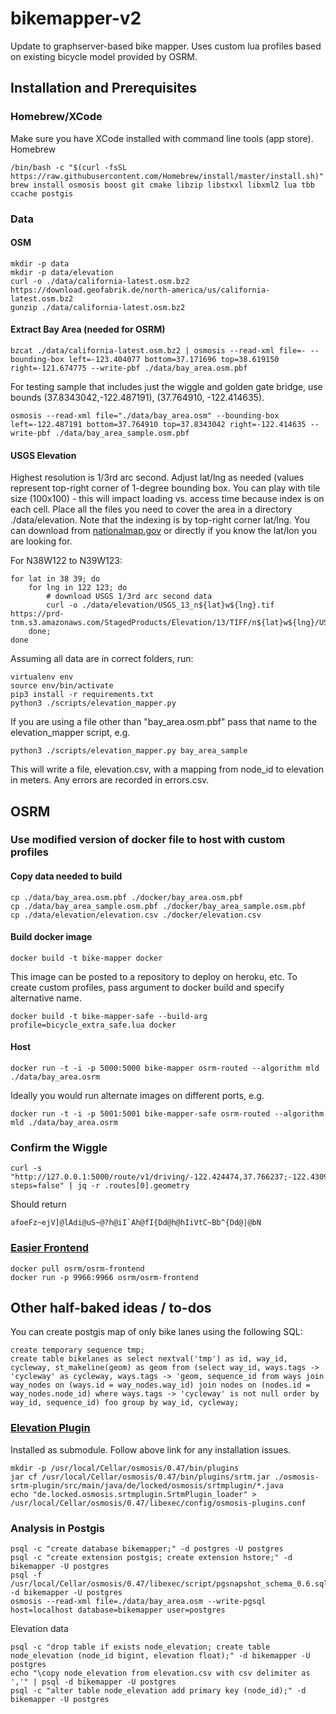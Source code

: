 # bikemapper-v2
Update to graphserver-based bike mapper.  Uses custom lua profiles based on existing bicycle model provided by OSRM.

## Installation and Prerequisites

### Homebrew/XCode
Make sure you have XCode installed with command line tools (app store).
Homebrew
```
/bin/bash -c "$(curl -fsSL https://raw.githubusercontent.com/Homebrew/install/master/install.sh)"
brew install osmosis boost git cmake libzip libstxxl libxml2 lua tbb ccache postgis
```

### Data
#### OSM
```
mkdir -p data
mkdir -p data/elevation
curl -o ./data/california-latest.osm.bz2 https://download.geofabrik.de/north-america/us/california-latest.osm.bz2
gunzip ./data/california-latest.osm.bz2
```

#### Extract Bay Area (needed for OSRM)
```
bzcat ./data/california-latest.osm.bz2 | osmosis --read-xml file=- --bounding-box left=-123.404077 bottom=37.171696 top=38.619150 right=-121.674775 --write-pbf ./data/bay_area.osm.pbf
```
For testing sample that includes just the wiggle and golden gate bridge, use bounds (37.8343042,-122.487191), (37.764910, -122.414635).
```
osmosis --read-xml file="./data/bay_area.osm" --bounding-box left=-122.487191 bottom=37.764910 top=37.8343042 right=-122.414635 --write-pbf ./data/bay_area_sample.osm.pbf
```

#### USGS Elevation
Highest resolution is 1/3rd arc second.  Adjust lat/lng as needed (values represent top-right corner of 1-degree bounding box.
You can play with tile size (100x100) - this will impact loading vs. access time because index is on each cell.
Place all the files you need to cover the area in a directory ./data/elevation.  Note that the indexing is by top-right corner lat/lng.
You can download from [nationalmap.gov](https://viewer.nationalmap.gov/basic/#productSearch) or directly if you know the lat/lon you are looking for.

For N38W122 to N39W123:
```
for lat in 38 39; do
    for lng in 122 123; do
        # download USGS 1/3rd arc second data
        curl -o ./data/elevation/USGS_13_n${lat}w${lng}.tif https://prd-tnm.s3.amazonaws.com/StagedProducts/Elevation/13/TIFF/n${lat}w${lng}/USGS_13_n${lat}w${lng}.tif;
    done;
done
```
Assuming all data are in correct folders, run:

```
virtualenv env
source env/bin/activate
pip3 install -r requirements.txt
python3 ./scripts/elevation_mapper.py
```

If you are using a file other than "bay_area.osm.pbf" pass that name to the elevation_mapper script, e.g.
```
python3 ./scripts/elevation_mapper.py bay_area_sample
```

This will write a file, elevation.csv, with a mapping from node_id to elevation in meters.  Any errors are recorded in errors.csv.

## OSRM
### Use modified version of docker file to host with custom profiles
#### Copy data needed to build
```
cp ./data/bay_area.osm.pbf ./docker/bay_area.osm.pbf
cp ./data/bay_area_sample.osm.pbf ./docker/bay_area_sample.osm.pbf
cp ./data/elevation/elevation.csv ./docker/elevation.csv
```
#### Build docker image
```
docker build -t bike-mapper docker
```
This image can be posted to a repository to deploy on heroku, etc.  To create custom profiles, pass argument to docker build and specify alternative name.
```
docker build -t bike-mapper-safe --build-arg profile=bicycle_extra_safe.lua docker
```
#### Host
```
docker run -t -i -p 5000:5000 bike-mapper osrm-routed --algorithm mld ./data/bay_area.osrm
```
Ideally you would run alternate images on different ports, e.g.
```
docker run -t -i -p 5001:5001 bike-mapper-safe osrm-routed --algorithm mld ./data/bay_area.osrm
```

### Confirm the Wiggle
```
curl -s "http://127.0.0.1:5000/route/v1/driving/-122.424474,37.766237;-122.430911,37.779670?steps=false" | jq -r .routes[0].geometry
```
Should return
```
afoeFz~ejV]@lAdi@uS~@?h@iI`Ah@fI{Dd@h@hIiVtC~Bb^{Dd@|@bN
```

### [Easier Frontend](https://hub.docker.com/r/osrm/osrm-frontend/)
```
docker pull osrm/osrm-frontend
docker run -p 9966:9966 osrm/osrm-frontend
```

## Other half-baked ideas / to-dos

You can create postgis map of only bike lanes using the following SQL:
```
create temporary sequence tmp;
create table bikelanes as select nextval('tmp') as id, way_id, cycleway, st_makeline(geom) as geom from (select way_id, ways.tags -> 'cycleway' as cycleway, ways.tags -> 'geom, sequence_id from ways join way_nodes on (ways.id = way_nodes.way_id) join nodes on (nodes.id = way_nodes.node_id) where ways.tags -> 'cycleway' is not null order by way_id, sequence_id) foo group by way_id, cycleway;
```

### [Elevation Plugin](https://github.com/locked-fg/osmosis-srtm-plugin)
Installed as submodule.  Follow above link for any installation issues.
```
mkdir -p /usr/local/Cellar/osmosis/0.47/bin/plugins
jar cf /usr/local/Cellar/osmosis/0.47/bin/plugins/srtm.jar ./osmosis-srtm-plugin/src/main/java/de/locked/osmosis/srtmplugin/*.java
echo "de.locked.osmosis.srtmplugin.SrtmPlugin_loader" > /usr/local/Cellar/osmosis/0.47/libexec/config/osmosis-plugins.conf

```

### Analysis in Postgis
```
psql -c "create database bikemapper;" -d postgres -U postgres
psql -c "create extension postgis; create extension hstore;" -d bikemapper -U postgres
psql -f /usr/local/Cellar/osmosis/0.47/libexec/script/pgsnapshot_schema_0.6.sql -d bikemapper -U postgres
osmosis --read-xml file=./data/bay_area.osm --write-pgsql host=localhost database=bikemapper user=postgres
```

Elevation data
```
psql -c "drop table if exists node_elevation; create table node_elevation (node_id bigint, elevation float);" -d bikemapper -U postgres
echo "\copy node_elevation from elevation.csv with csv delimiter as ','" | psql -d bikemapper -U postgres
psql -c "alter table node_elevation add primary key (node_id);" -d bikemapper -U postgres
```
